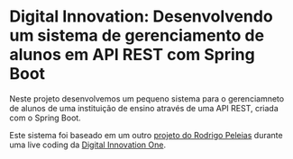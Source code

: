 # Digital Innovation: Desenvolvendo um sistema de gerenciamento de alunos em API REST com Spring Boot

 Neste projeto desenvolvemos um pequeno sistema para o gerenciamneto de alunos de uma instituição de ensino através de uma API REST, criada com o Spring Boot.
 
 Este sistema foi baseado em um outro [projeto do Rodrigo Peleias](https://github.com/rpeleias/personapi_digital_innovation_one) durante uma live coding da [Digital Innovation One](https://digitalinnovation.one/).
